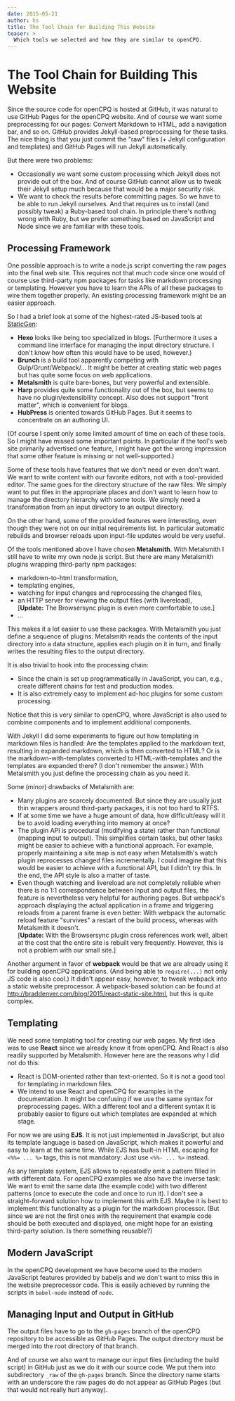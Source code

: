 ```yaml
---
date: 2015-05-21
author: hs
title: The Tool Chain for Building This Website
teaser: >
  Which tools we selected and how they are similar to openCPQ.
---
```


The Tool Chain for Building This Website
========================================

Since the source code for openCPQ is hosted at GitHub, it was natural to
use GitHub Pages for the openCPQ website.  And of course we want some
preprocessing for our pages: Convert Markdown to HTML, add a navigation
bar, and so on.  GitHub provides Jekyll-based preprocessing for these
tasks.  The nice thing is that you just commit the "raw" files (+ Jekyll
configuration and templates) and GitHub Pages will run Jekyll
automatically.

But there were two problems:
- Occasionally we want some custom processing which Jekyll does not
  provide out of the box.  And of course GitHub cannot allow us to tweak
  their Jekyll setup much because that would be a major security risk.
- We want to check the results before committing pages.  So we have to
  be able to run Jekyll ourselves.  And that requires us to install (and
  possibly tweak) a Ruby-based tool chain.  In principle there's nothing
  wrong with Ruby, but we prefer something based on JavaScript and Node
  since we are familiar with these tools.


Processing Framework
--------------------

One possible approach is to write a node.js script converting the raw
pages into the final web site.  This requires not that much code since
one would of course use third-party npm packages for tasks like markdown
processing or templating.  However you have to learn the APIs of all
these packages to wire them together properly.  An existing processing
framework might be an easier approach.

So I had a brief look at some of the highest-rated JS-based tools at
[StaticGen](https://www.staticgen.com/):
- **Hexo** looks like being too specialized in blogs.  (Furthermore it
  uses a command line interface for managing the input directory
  structure.  I don't know how often this would have to be used,
  however.)
- **Brunch** is a build tool apparently competing with
  Gulp/Grunt/Webpack/...  It might be better at creating static web
  pages but has quite some focus on web applications.
- **Metalsmith** is quite bare-bones, but very powerful and extensible.
- **Harp** provides quite some functionality out of the box, but seems
  to have no plugin/extensibility concept.  Also does not support "front
  matter", which is convenient for blogs.
- **HubPress** is oriented towards GitHub Pages.  But it seems to
  concentrate on an authoring UI.

(Of course I spent only some limited amount of time on each of these
tools.  So I might have missed some important points.  In particular if
the tool's web site primarily advertised one feature, I might have got
the wrong impression that some other feature is missing or not
well-supported.)

Some of these tools have features that we don't need or even don't want.
We want to write content with our favorite editors, not with a
tool-provided editor.  The same goes for the directory structure of the
raw files: We simply want to put files in the appropriate places and
don't want to learn how to manage the directory hierarchy with some
tools.  We simply need a transformation from an input directory to an
output directory.

On the other hand, some of the provided features were interesting, even
though they were not on our initial requirements list.  In particular
automatic rebuilds and browser reloads upon input-file updates would be
very useful.

Of the tools mentioned above I have chosen **Metalsmith**.  With
Metalsmith I still have to write my own node.js script.  But there are
many Metalsmith plugins wrapping third-party npm packages:
- markdown-to-html transformation,
- templating engines,
- watching for input changes and reprocessing the changed files,
- an HTTP server for viewing the output files (with livereload),
  <br>
  [**Update:** The Browsersync plugin is even more comfortable to use.]
- ...

This makes it a lot easier to use these packages.  With Metalsmith you
just define a sequence of plugins.  Metalsmith reads the contents of the
input directory into a data structure, applies each plugin on it in
turn, and finally writes the resulting files to the output directory.

It is also trivial to hook into the processing chain:
- Since the chain is set up programmatically in JavaScript, you can,
  e.g., create different chains for test and production modes.
- It is also extremely easy to implement ad-hoc plugins for some custom
  processing.

Notice that this is very similar to openCPQ, where JavaScript is also
used to combine components and to implement additional components.

With Jekyll I did some experiments to figure out how templating in
markdown files is handled: Are the templates applied to the markdown
text, resulting in expanded markdown, which is then converted to HTML?
Or is the markdown-with-templates converted to HTML-with-templates and
the templates are expanded there?  (I don't remember the answer.)  With
Metalsmith you just define the processing chain as you need it.

Some (minor) drawbacks of Metalsmith are:
- Many plugins are scarcely documented.  But since they are usually just
  thin wrappers around third-party packages, it is not too hard to RTFS.
- If at some time we have a huge amount of data, how difficult/easy will
  it be to avoid loading everything into memory at once?
- The plugin API is procedural (modifying a state) rather than
  functional (mapping input to output).  This simplifies certain tasks,
  but other tasks might be easier to achieve with a functional approach.
  For example, properly maintaining a site map is not easy when
  Metalsmith's watch plugin reprocesses changed files incrementally.  I
  could imagine that this would be easier to achieve with a functional
  API, but I didn't try this.  In the end, the API style is also a
  matter of taste.
- Even though watching and livereload are not completely reliable when
  there is no 1:1 correspondence between input and output files, the
  feature is nevertheless very helpful for authoring pages.  But
  webpack's approach displaying the actual application in a frame and
  triggering reloads from a parent frame is even better: With webpack
  the automatic reload feature "survives" a restart of the build
  process, whereas with Metalsmith it doesn't.
  <br>
  [**Update:** With the Browsersync plugin cross references work well,
  albeit at the cost that the entire site is rebuilt very frequently.
  However, this is not a problem with our small site.]

Another argument in favor of **webpack** would be that we are already
using it for building openCPQ applications.  (And being able to
`require(...)` not only JS code is also cool.)  It didn't appear easy,
however, to tweak webpack into a static website preprocessor.  A
webpack-based solution can be found at
http://braddenver.com/blog/2015/react-static-site.html, but this is
quite complex.


Templating
----------

We need some templating tool for creating our web pages.  My first idea
was to use **React** since we already know it from openCPQ.  And React
is also readily supported by Metalsmith.  However here are the reasons
why I did not do this:
- React is DOM-oriented rather than text-oriented.  So it is not a good
  tool for templating in markdown files.
- We intend to use React and openCPQ for examples in the documentation.
  It might be confusing if we use the same syntax for preprocessing
  pages.  With a different tool and a different syntax it is probably
  easier to figure out which templates are expanded at which stage.

For now we are using **EJS**.  It is not just implemented in JavaScript,
but also its template language is based on JavaScript, which makes it
powerful and easy to learn at the same time.  While EJS has built-in
HTML escaping for `<%%= ... %>` tags, this is not mandatory: Just use
`<%%- ... %>` instead.

As any template system, EJS allows to repeatedly emit a pattern filled
in with different data.  For openCPQ examples we also have the inverse
task: We want to emit the same data (the example code) with two
different patterns (once to execute the code and once to run it).  I
don't see a straight-forward solution how to implement this with EJS.
Maybe it is best to implement this functionality as a plugin for the
markdown processor.  (But since we are not the first ones with the
requirement that example code should be both executed and displayed, one
might hope for an existing third-party solution.  Is there something
reusable?)


Modern JavaScript
-----------------

In the openCPQ development we have become used to the modern JavaScript
features provided by babeljs and we don't want to miss this in the
website preprocessor code.  This is easily achieved by running the
scripts in `babel-node` instead of `node`.


Managing Input and Output in GitHub
-----------------------------------

The output files have to go to the `gh-pages` branch of the openCPQ
repository to be accessible as GitHub Pages.  The output directory must
be merged into the root directory of that branch.

And of course we also want to manage our input files (including the
build script) in GitHub just as we do it with our source code.  We put
them into subdirectory `_raw` of the `gh-pages` branch.  Since the
directory name starts with an underscore the raw pages do do not appear
as GitHub Pages (but that would not really hurt anyway).

